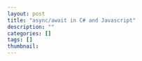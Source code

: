 ```yaml
---
layout: post
title: "async/await in C# and Javascript"
description: ""
categories: []
tags: []
thumbnail: 
---
```

